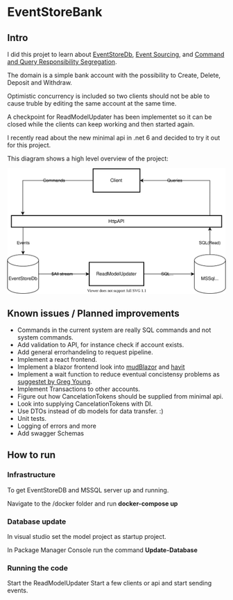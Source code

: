# EventStoreBank

## Intro
I did this projet to learn about [EventStoreDb](https://www.eventstore.com/), [Event Sourcing](https://martinfowler.com/eaaDev/EventSourcing.html), and [Command and Query Responsibility Segregation](https://martinfowler.com/bliki/CQRS.html). 

The domain is a simple bank account with the possibility to Create, Delete, Deposit and Withdraw.

Optimistic concurrency is included so two clients should not be able to cause truble by editing the same account at the same time.

A checkpoint for ReadModelUpdater has been implementet so it can be closed while the clients can keep working and then started again.

I recently read about the new minimal api in .net 6 and decided to try it out for this project.



This diagram shows a high level overview of the project:

![EventStoreBank](/Diagrams/EventStoreBankWithAPI.svg)



## Known issues / Planned improvements

* Commands in the current system are really SQL commands and not system commands.
* Add validation to API, for instance check if account exists.
* Add general errorhandeling to request pipeline.
* Implement a react frontend.
* Implement a blazor frontend look into [mudBlazor](https://mudblazor.com/) and [havit](https://havit.blazor.eu/)
* Implement a wait function to reduce eventual concistensy problems as [suggestet by Greg Young](https://youtu.be/FKFu78ZEIi8?t=1771).
* Implement Transactions to other accounts.
* Figure out how CancelationTokens should be supplied from minimal api.
* Look into supplying CancelationTokens with DI.
* Use DTOs instead of db models for data transfer. :)
* Unit tests.
* Logging of errors and more
* Add swagger Schemas


## How to run

###  Infrastructure
To get EventStoreDB and MSSQL server up and running.

Navigate to the /docker folder and run **docker-compose up**

### Database update
In visual studio set the model project as startup project.

In Package Manager Console run the command **Update-Database**

### Running the code
Start the ReadModelUpdater
Start a few clients or api and start sending events.
